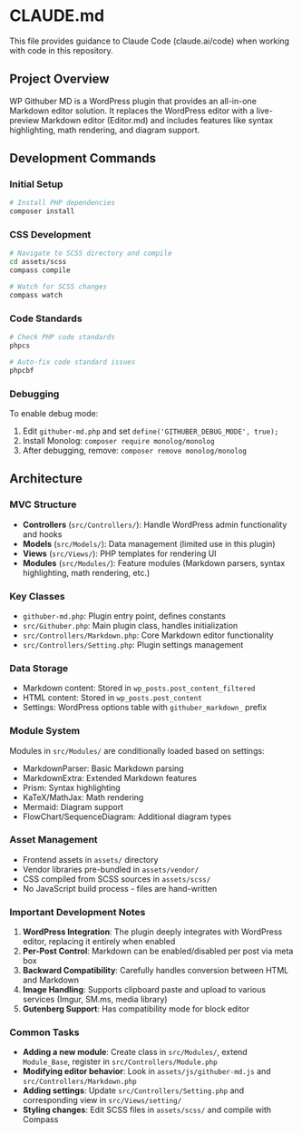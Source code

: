 # CLAUDE.md

This file provides guidance to Claude Code (claude.ai/code) when working with code in this repository.

## Project Overview

WP Githuber MD is a WordPress plugin that provides an all-in-one Markdown editor solution. It replaces the WordPress editor with a live-preview Markdown editor (Editor.md) and includes features like syntax highlighting, math rendering, and diagram support.

## Development Commands

### Initial Setup
```bash
# Install PHP dependencies
composer install
```

### CSS Development
```bash
# Navigate to SCSS directory and compile
cd assets/scss
compass compile

# Watch for SCSS changes
compass watch
```

### Code Standards
```bash
# Check PHP code standards
phpcs

# Auto-fix code standard issues
phpcbf
```

### Debugging
To enable debug mode:
1. Edit `githuber-md.php` and set `define('GITHUBER_DEBUG_MODE', true);`
2. Install Monolog: `composer require monolog/monolog`
3. After debugging, remove: `composer remove monolog/monolog`

## Architecture

### MVC Structure
- **Controllers** (`src/Controllers/`): Handle WordPress admin functionality and hooks
- **Models** (`src/Models/`): Data management (limited use in this plugin)
- **Views** (`src/Views/`): PHP templates for rendering UI
- **Modules** (`src/Modules/`): Feature modules (Markdown parsers, syntax highlighting, math rendering, etc.)

### Key Classes
- `githuber-md.php`: Plugin entry point, defines constants
- `src/Githuber.php`: Main plugin class, handles initialization
- `src/Controllers/Markdown.php`: Core Markdown editor functionality
- `src/Controllers/Setting.php`: Plugin settings management

### Data Storage
- Markdown content: Stored in `wp_posts.post_content_filtered`
- HTML content: Stored in `wp_posts.post_content`
- Settings: WordPress options table with `githuber_markdown_` prefix

### Module System
Modules in `src/Modules/` are conditionally loaded based on settings:
- MarkdownParser: Basic Markdown parsing
- MarkdownExtra: Extended Markdown features
- Prism: Syntax highlighting
- KaTeX/MathJax: Math rendering
- Mermaid: Diagram support
- FlowChart/SequenceDiagram: Additional diagram types

### Asset Management
- Frontend assets in `assets/` directory
- Vendor libraries pre-bundled in `assets/vendor/`
- CSS compiled from SCSS sources in `assets/scss/`
- No JavaScript build process - files are hand-written

### Important Development Notes

1. **WordPress Integration**: The plugin deeply integrates with WordPress editor, replacing it entirely when enabled
2. **Per-Post Control**: Markdown can be enabled/disabled per post via meta box
3. **Backward Compatibility**: Carefully handles conversion between HTML and Markdown
4. **Image Handling**: Supports clipboard paste and upload to various services (Imgur, SM.ms, media library)
5. **Gutenberg Support**: Has compatibility mode for block editor

### Common Tasks

- **Adding a new module**: Create class in `src/Modules/`, extend `Module_Base`, register in `src/Controllers/Module.php`
- **Modifying editor behavior**: Look in `assets/js/githuber-md.js` and `src/Controllers/Markdown.php`
- **Adding settings**: Update `src/Controllers/Setting.php` and corresponding view in `src/Views/setting/`
- **Styling changes**: Edit SCSS files in `assets/scss/` and compile with Compass